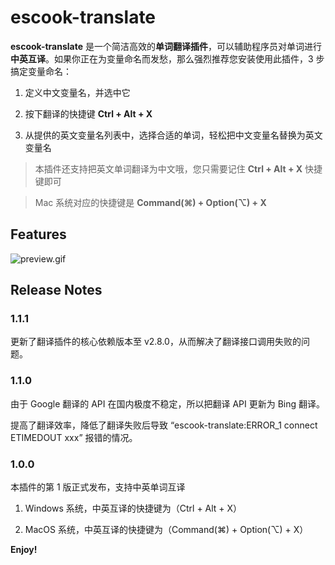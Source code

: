 # escook-translate

**escook-translate** 是一个简洁高效的**单词翻译插件**，可以辅助程序员对单词进行**中英互译**。如果你正在为变量命名而发愁，那么强烈推荐您安装使用此插件，3 步搞定变量命名：

1. 定义中文变量名，并选中它

2. 按下翻译的快捷键 **Ctrl + Alt + X**

3. 从提供的英文变量名列表中，选择合适的单词，轻松把中文变量名替换为英文变量名

> 本插件还支持把英文单词翻译为中文哦，您只需要记住 **Ctrl + Alt + X** 快捷键即可

> Mac 系统对应的快捷键是 **Command(⌘) + Option(⌥) + X**

## Features

![preview.gif](https://www.escook.cn/vuebase/pics/escook-translate_preview.gif)

## Release Notes

### 1.1.1

更新了翻译插件的核心依赖版本至 v2.8.0，从而解决了翻译接口调用失败的问题。

### 1.1.0

由于 Google 翻译的 API 在国内极度不稳定，所以把翻译 API 更新为 Bing 翻译。

提高了翻译效率，降低了翻译失败后导致 “escook-translate:ERROR_1 connect ETIMEDOUT xxx” 报错的情况。

### 1.0.0

本插件的第 1 版正式发布，支持中英单词互译

1. Windows 系统，中英互译的快捷键为（Ctrl + Alt + X）

2. MacOS 系统，中英互译的快捷键为（Command(⌘) + Option(⌥) + X）

**Enjoy!**
